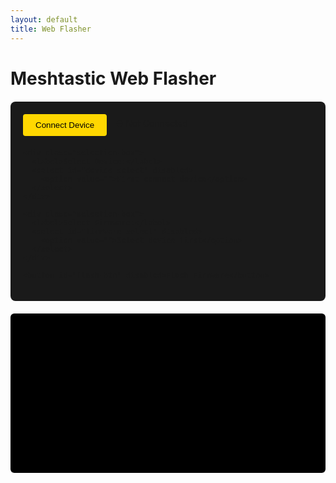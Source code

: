 ```yaml
---
layout: default
title: Web Flasher
---
```


<link rel="stylesheet" href="/Meshtastic-Experiments/assets/css/style.css">

# Meshtastic Web Flasher

<div id="flasher-container">
  <div class="flash-controls">
    <div class="connect-box">
      <button id="connect-btn">Connect Device</button>
      <span id="connection-status">⛔ Not Connected</span>
    </div>
    
    <div class="selection-box">
      <label>Select Device:</label>
      <select id="device-select" disabled>
        <option value="">First connect device</option>
      </select>
    </div>

    <div class="selection-box">
      <label>Select Firmware:</label>
      <select id="firmware-select" disabled>
        <option value="">Select device first</option>
      </select>
    </div>

    <button id="flash-btn" disabled>Flash Firmware</button>
  </div>

  <div id="progress-container" style="display: none;">
    <progress id="progress-bar" value="0" max="100"></progress>
    <span id="progress-text">0%</span>
  </div>

  <div id="log-container">
    <pre id="log"></pre>
  </div>
</div>

<!-- Load your locally built bundle.
     Ensure that the file esptool.bundle.js is committed to:
     Meshtastic-Experiments/assets/js/esptool.bundle.js -->
<script src="/Meshtastic-Experiments/assets/js/esptool.bundle.js"></script>
<script>
  // For debugging, log what global variables your bundle exposes.
  console.log("window.ESPTool:", window.ESPTool);
  console.log("window.ESPToolBundle:", window.ESPToolBundle);
  
  // Use the global variable that your bundle provides.
  // (In our Rollup config we used: name: "ESPToolBundle")
  const ESPTool = window.ESPTool || window.ESPToolBundle;
  if (typeof ESPTool !== "function") {
    console.error("ESPTool is not a constructor. Check that your bundle is correctly built and that the file path is correct!");
  }

  const REPO = 'HarukiToreda/Meshtastic-Experiments';
  const BRANCH = 'main';
  const FIRMWARES_PATH = 'firmwares';
  // Use AllOrigins proxy to bypass GitHub API CORS restrictions.
  const CORS_PROXY = 'https://api.allorigins.win/get?url=';

  let port = null;
  let selectedFirmware = null;

  async function loadDevices() {
    try {
      const apiUrl = `https://api.github.com/repos/${REPO}/contents/${FIRMWARES_PATH}?ref=${BRANCH}`;
      const response = await fetch(`${CORS_PROXY}${encodeURIComponent(apiUrl)}`);
      if (!response.ok) throw new Error(`GitHub error: ${response.status}`);

      const data = await response.json();
      // GitHub may return data.contents as a JSON string.
      const contents = data.contents ? JSON.parse(data.contents) : data;
      if (!Array.isArray(contents)) {
        throw new Error('GitHub returned unexpected directory structure');
      }
      
      const deviceSelect = document.getElementById('device-select');
      deviceSelect.innerHTML = '<option value="">Select a device</option>';
      contents.forEach(item => {
        if (item.type === 'dir') {
          const option = document.createElement('option');
          option.value = item.name;
          option.textContent = item.name;
          deviceSelect.appendChild(option);
        }
      });
      deviceSelect.disabled = false;
      log(`Loaded ${contents.length} devices`);
    } catch (error) {
      log(`Device loading failed: ${error.message}`);
      console.error('GitHub API Response:', error);
    }
  }

  async function loadFirmwares(device) {
    try {
      const apiUrl = `https://api.github.com/repos/${REPO}/contents/${FIRMWARES_PATH}/${device}?ref=${BRANCH}`;
      const response = await fetch(`${CORS_PROXY}${encodeURIComponent(apiUrl)}`);
      if (!response.ok) throw new Error(`GitHub error: ${response.status}`);

      const data = await response.json();
      const contents = data.contents ? JSON.parse(data.contents) : data;
      
      const firmwareSelect = document.getElementById('firmware-select');
      firmwareSelect.innerHTML = '<option value="">Select a firmware</option>';
      contents.forEach(file => {
        if (file.name.endsWith('.bin')) {
          const option = document.createElement('option');
          option.value = `https://raw.githubusercontent.com/${REPO}/${BRANCH}/${FIRMWARES_PATH}/${device}/${file.name}`;
          option.textContent = file.name;
          firmwareSelect.appendChild(option);
        }
      });
      firmwareSelect.disabled = false;
      log(`Loaded ${contents.length} firmwares for ${device}`);
    } catch (error) {
      log(`Firmware loading failed: ${error.message}`);
    }
  }

  document.getElementById('connect-btn').addEventListener('click', async () => {
    try {
      port = await navigator.serial.requestPort();
      document.getElementById('connect-btn').disabled = true;
      document.getElementById('connection-status').textContent = '✅ Connected';
      document.getElementById('flash-btn').disabled = false;
      log('Connected to device');
      await loadDevices();
    } catch (error) {
      log(`Connection error: ${error.message}`);
    }
  });

  document.getElementById('device-select').addEventListener('change', (e) => {
    const device = e.target.value;
    if (device) {
      loadFirmwares(device);
    }
  });

  document.getElementById('firmware-select').addEventListener('change', (e) => {
    selectedFirmware = e.target.value;
  });

  document.getElementById('flash-btn').addEventListener('click', async () => {
    if (!selectedFirmware) {
      log('Please select a firmware first');
      return;
    }
    try {
      document.getElementById('progress-container').style.display = 'block';
      const options = { baudRate: 115200 };
      
      log(`Downloading firmware: ${selectedFirmware}`);
      const response = await fetch(selectedFirmware);
      const firmwareBuffer = await response.arrayBuffer();
      
      await port.open(options);
      const esptoolInstance = new ESPTool(port);
      
      await esptoolInstance.connect();
      log('Starting flash process...');
      
      // Adjust these method names if your bundle uses camelCase
      await esptoolInstance.flash_file(new Uint8Array(firmwareBuffer), (progress) => {
        const percent = Math.round(progress * 100);
        document.getElementById('progress-bar').value = percent;
        document.getElementById('progress-text').textContent = `${percent}%`;
      });
      
      await esptoolInstance.hard_reset();
      log('Flash completed successfully!');
    } catch (error) {
      log(`Flash failed: ${error.message}`);
    } finally {
      document.getElementById('progress-container').style.display = 'none';
      if (port) await port.close();
    }
  });

  function log(message) {
    const logElement = document.getElementById('log');
    logElement.textContent += `${new Date().toLocaleTimeString()}: ${message}\n`;
    logElement.scrollTop = logElement.scrollHeight;
  }
</script>

<style>
.flash-controls {
  max-width: 600px;
  margin: 20px auto;
  padding: 20px;
  background: #1a1a1a;
  border-radius: 8px;
}

.connect-box {
  display: flex;
  gap: 15px;
  align-items: center;
  margin-bottom: 20px;
}

button {
  background: #FFD700;
  color: #000;
  border: none;
  padding: 10px 20px;
  border-radius: 4px;
  cursor: pointer;
  transition: opacity 0.2s;
}

button:disabled {
  opacity: 0.6;
  cursor: not-allowed;
}

.selection-box {
  margin: 15px 0;
  background: #333;
  padding: 15px;
  border-radius: 6px;
}

select {
  width: 100%;
  padding: 8px;
  margin-top: 8px;
  background: #444;
  color: #fff;
  border: 1px solid #00FFFF;
  border-radius: 4px;
}

#progress-container {
  background: #333;
  padding: 15px;
  border-radius: 6px;
  margin: 20px 0;
}

progress {
  width: 100%;
  height: 20px;
  accent-color: #FFD700;
}

#progress-text {
  color: #00FFFF;
  margin-left: 10px;
  font-weight: bold;
}

#log-container {
  background: #000;
  padding: 15px;
  border-radius: 6px;
}

#log {
  color: #00FF00;
  height: 200px;
  overflow-y: auto;
  font-family: monospace;
  font-size: 0.9em;
  white-space: pre-wrap;
}
</style>
